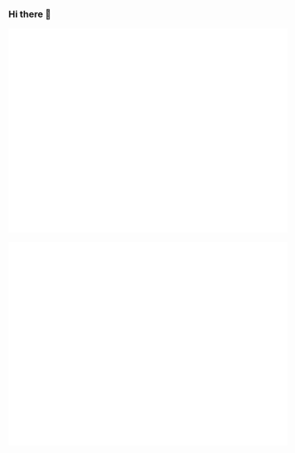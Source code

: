 ### Hi there 👋

<!--
**ningshixian/ningshixian** is a ✨ _special_ ✨ repository because its `README.md` (this file) appears on your GitHub profile.

Here are some ideas to get you started:

- 🔭 I’m currently working on ...
- 🌱 I’m currently learning ...
- 👯 I’m looking to collaborate on ...
- 🤔 I’m looking for help with ...
- 💬 Ask me about ...
- 📫 How to reach me: ...
- 😄 Pronouns: ...
- ⚡ Fun fact: ...
-->

<!-- If you're using "master" as default branch -->
![Metrics](https://github.com/ningshixian/ningshixian/blob/master/github-metrics.svg)
<!-- If you're using "main" as default branch -->
![Metrics](https://github.com/ningshixian/ningshixian/blob/main/github-metrics.svg)
